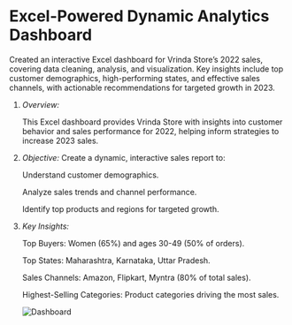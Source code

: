 # Excel-Powered Dynamic Analytics Dashboard
 Created an interactive Excel dashboard for Vrinda Store’s 2022 sales, covering data cleaning, analysis, and visualization. Key insights include top customer demographics, high-performing states, and effective sales channels, with actionable recommendations for targeted growth in 2023.

1. *Overview:*


   This Excel dashboard provides Vrinda Store with insights into customer behavior and sales performance for 2022, helping inform strategies to increase 2023 sales.

3. *Objective:* Create a dynamic, interactive sales report to:


   Understand customer demographics.
   
   Analyze sales trends and channel performance.
   
   Identify top products and regions for targeted growth.

   

3. *Key Insights:*
   
   
   Top Buyers: Women (65%) and ages 30-49 (50% of orders).

   Top States: Maharashtra, Karnataka, Uttar Pradesh.

   Sales Channels: Amazon, Flipkart, Myntra (80% of total sales).

   Highest-Selling Categories: Product categories driving the most sales.

   ![Dashboard](https://github.com/user-attachments/assets/5b5ac469-5fec-47ee-9a42-1f70ae73bb26)

